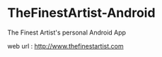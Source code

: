 TheFinestArtist-Android
=======================

The Finest Artist's personal Android App

web url : http://www.thefinestartist.com
